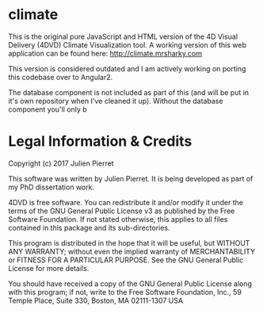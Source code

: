 # climate

This is the original pure JavaScript and HTML version of the 4D Visual Delivery (4DVD) Climate Visualization tool.  A working version of this web application can be found here: http://climate.mrsharky.com

This version is considered outdated and I am actively working on porting this codebase over to Angular2. 

The database component is not included as part of this (and will be put in it's own repository when I've cleaned it up). Without the database component you'll only b

# Legal Information & Credits

Copyright (c) 2017 Julien Pierret

This software was written by Julien Pierret. It is being developed as part of my PhD dissertation work.

4DVD is free software. You can redistribute it and/or modify it under the terms of the GNU General Public License v3 as published by the Free Software Foundation. If not stated otherwise, this applies to all files contained in this package and its sub-directories.

This program is distributed in the hope that it will be useful, but WITHOUT ANY WARRANTY; without even the implied warranty of MERCHANTABILITY or FITNESS FOR A PARTICULAR PURPOSE. See the GNU General Public License for more details.

You should have received a copy of the GNU General Public License along with this program; if not, write to the Free Software Foundation, Inc., 59 Temple Place, Suite 330, Boston, MA 02111-1307 USA
